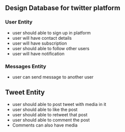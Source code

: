 ## Design Database for twitter platform 

### User Entity
- user should able to sign up in platform 
- user will have contact details 
- user will have subscription 
- user should able to follow other users 
- user will have notification

### Messages Entity
- user can send message to another user

## Tweet Entity
- user should able to post tweet with media in it
- user should able to like the post 
- user should able to retweet that post
- user should able to comment the post
- Comments can also have media 
